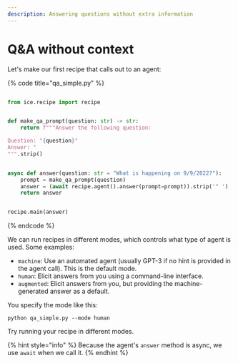 ```yaml
---
description: Answering questions without extra information
---
```


# Q\&A without context

Let's make our first recipe that calls out to an agent:

{% code title="qa_simple.py" %}

```python

from ice.recipe import recipe


def make_qa_prompt(question: str) -> str:
    return f"""Answer the following question:

Question: "{question}"
Answer: "
""".strip()


async def answer(question: str = "What is happening on 9/9/2022?"):
    prompt = make_qa_prompt(question)
    answer = (await recipe.agent().answer(prompt=prompt)).strip('" ')
    return answer


recipe.main(answer)
```

{% endcode %}

We can run recipes in different modes, which controls what type of agent is used. Some examples:

- `machine`: Use an automated agent (usually GPT-3 if no hint is provided in the agent call). This is the default mode.
- `human`: Elicit answers from you using a command-line interface.
- `augmented`: Elicit answers from you, but providing the machine-generated answer as a default.

You specify the mode like this:

```shell
python qa_simple.py --mode human
```

Try running your recipe in different modes.

{% hint style="info" %}
Because the agent's `answer` method is async, we use `await` when we call it.
{% endhint %}
